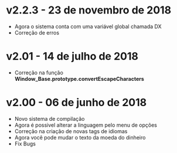# v2.2.3 - 23 de novembro de 2018
- Agora o sistema conta com uma variável global chamada DX
- Correção de erros

# v2.01 - 14 de julho de 2018
- Correção na função **Window_Base.prototype.convertEscapeCharacters**

# v2.00 - 06 de junho de 2018
- Novo sistema de compilação
- Agora é possivel alterar a linguagem pelo menu de opções
- Correção na criação de novas tags de idiomas
- Agora você pode mudar o texto da moeda do dinheiro
- Fix Bugs
